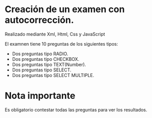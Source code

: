 # Creación de un examen con autocorrección.

Realizado mediante Xml, Html, Css y JavaScript

El examnen tiene 10 preguntas de los siguientes tipos:

- Dos preguntas tipo RADIO.
- Dos preguntas tipo CHECKBOX.
- Dos preguntas tipo TEXT(Number).
- Dos preguntas tipo SELECT.
- Dos preguntas tipo SELECT MULTIPLE.

# Nota importante 
Es obligatorio contestar todas las preguntas para ver los resultados.


